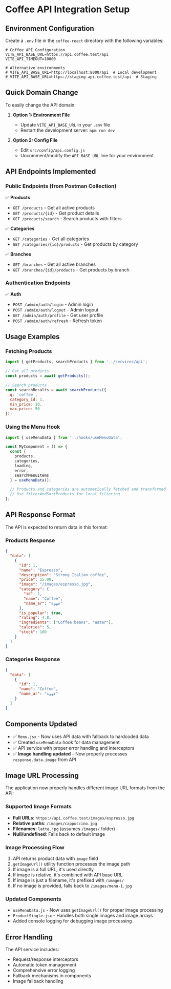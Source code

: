 # Coffee API Integration Setup

## Environment Configuration

Create a `.env` file in the `coffee-react` directory with the following variables:

```env
# Coffee API Configuration
VITE_API_BASE_URL=https://api.coffee.test/api
VITE_API_TIMEOUT=10000

# Alternative environments
# VITE_API_BASE_URL=http://localhost:8000/api  # Local development
# VITE_API_BASE_URL=https://staging-api.coffee.test/api  # Staging
```

## Quick Domain Change

To easily change the API domain:

1. **Option 1: Environment File**
   - Update `VITE_API_BASE_URL` in your `.env` file
   - Restart the development server: `npm run dev`

2. **Option 2: Config File**
   - Edit `src/config/api.config.js`
   - Uncomment/modify the `API_BASE_URL` line for your environment

## API Endpoints Implemented

### Public Endpoints (from Postman Collection)

✅ **Products**
- `GET /products` - Get all active products
- `GET /products/{id}` - Get product details
- `GET /products/search` - Search products with filters

✅ **Categories**
- `GET /categories` - Get all categories
- `GET /categories/{id}/products` - Get products by category

✅ **Branches**
- `GET /branches` - Get all active branches
- `GET /branches/{id}/products` - Get products by branch

### Authentication Endpoints

✅ **Auth**
- `POST /admin/auth/login` - Admin login
- `POST /admin/auth/logout` - Admin logout
- `GET /admin/auth/profile` - Get user profile
- `POST /admin/auth/refresh` - Refresh token

## Usage Examples

### Fetching Products
```javascript
import { getProducts, searchProducts } from '../services/api';

// Get all products
const products = await getProducts();

// Search products
const searchResults = await searchProducts({
  q: 'coffee',
  category_id: 1,
  min_price: 10,
  max_price: 50
});
```

### Using the Menu Hook
```javascript
import { useMenuData } from '../hooks/useMenuData';

const MyComponent = () => {
  const { 
    products, 
    categories, 
    loading, 
    error,
    searchMenuItems 
  } = useMenuData();

  // Products and categories are automatically fetched and transformed
  // Use filterAndSortProducts for local filtering
};
```

## API Response Format

The API is expected to return data in this format:

### Products Response
```json
{
  "data": [
    {
      "id": 1,
      "name": "Espresso",
      "description": "Strong Italian coffee",
      "price": 15.00,
      "image": "/images/espresso.jpg",
      "category": {
        "id": 1,
        "name": "Coffee",
        "name_ar": "قهوة"
      },
      "is_popular": true,
      "rating": 4.8,
      "ingredients": ["Coffee beans", "Water"],
      "calories": 5,
      "stock": 100
    }
  ]
}
```

### Categories Response
```json
{
  "data": [
    {
      "id": 1,
      "name": "Coffee",
      "name_ar": "قهوة"
    }
  ]
}
```

## Components Updated

- ✅ `Menu.jsx` - Now uses API data with fallback to hardcoded data
- ✅ Created `useMenuData` hook for data management
- ✅ API service with proper error handling and interceptors
- ✅ **Image handling updated** - Now properly processes `response.data.image` from API

## Image URL Processing

The application now properly handles different image URL formats from the API:

### Supported Image Formats
- **Full URLs**: `https://api.coffee.test/images/espresso.jpg`
- **Relative paths**: `/images/cappuccino.jpg`
- **Filenames**: `latte.jpg` (assumes `/images/` folder)
- **Null/undefined**: Falls back to default image

### Image Processing Flow
1. API returns product data with `image` field
2. `getImageUrl()` utility function processes the image path
3. If image is a full URL, it's used directly
4. If image is relative, it's combined with API base URL
5. If image is just a filename, it's prefixed with `/images/`
6. If no image is provided, falls back to `/images/menu-1.jpg`

### Updated Components
- `useMenuData.js` - Now uses `getImageUrl()` for proper image processing
- `ProductSingle.jsx` - Handles both single images and image arrays
- Added console logging for debugging image processing

## Error Handling

The API service includes:
- Request/response interceptors
- Automatic token management
- Comprehensive error logging
- Fallback mechanisms in components
- Image fallback handling 